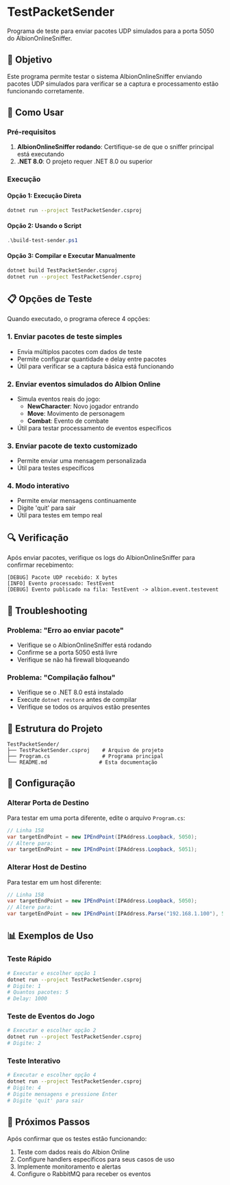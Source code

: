 # TestPacketSender

Programa de teste para enviar pacotes UDP simulados para a porta 5050 do AlbionOnlineSniffer.

## 🎯 Objetivo

Este programa permite testar o sistema AlbionOnlineSniffer enviando pacotes UDP simulados para verificar se a captura e processamento estão funcionando corretamente.

## 🚀 Como Usar

### Pré-requisitos

1. **AlbionOnlineSniffer rodando**: Certifique-se de que o sniffer principal está executando
2. **.NET 8.0**: O projeto requer .NET 8.0 ou superior

### Execução

#### Opção 1: Execução Direta
```bash
dotnet run --project TestPacketSender.csproj
```

#### Opção 2: Usando o Script
```powershell
.\build-test-sender.ps1
```

#### Opção 3: Compilar e Executar Manualmente
```bash
dotnet build TestPacketSender.csproj
dotnet run --project TestPacketSender.csproj
```

## 📋 Opções de Teste

Quando executado, o programa oferece 4 opções:

### 1. Enviar pacotes de teste simples
- Envia múltiplos pacotes com dados de teste
- Permite configurar quantidade e delay entre pacotes
- Útil para verificar se a captura básica está funcionando

### 2. Enviar eventos simulados do Albion Online
- Simula eventos reais do jogo:
  - **NewCharacter**: Novo jogador entrando
  - **Move**: Movimento de personagem
  - **Combat**: Evento de combate
- Útil para testar processamento de eventos específicos

### 3. Enviar pacote de texto customizado
- Permite enviar uma mensagem personalizada
- Útil para testes específicos

### 4. Modo interativo
- Permite enviar mensagens continuamente
- Digite 'quit' para sair
- Útil para testes em tempo real

## 🔍 Verificação

Após enviar pacotes, verifique os logs do AlbionOnlineSniffer para confirmar recebimento:

```
[DEBUG] Pacote UDP recebido: X bytes
[INFO] Evento processado: TestEvent
[DEBUG] Evento publicado na fila: TestEvent -> albion.event.testevent
```

## 🐛 Troubleshooting

### Problema: "Erro ao enviar pacote"
- Verifique se o AlbionOnlineSniffer está rodando
- Confirme se a porta 5050 está livre
- Verifique se não há firewall bloqueando

### Problema: "Compilação falhou"
- Verifique se o .NET 8.0 está instalado
- Execute `dotnet restore` antes de compilar
- Verifique se todos os arquivos estão presentes

## 📁 Estrutura do Projeto

```
TestPacketSender/
├── TestPacketSender.csproj    # Arquivo de projeto
├── Program.cs                 # Programa principal
└── README.md                 # Esta documentação
```

## 🔧 Configuração

### Alterar Porta de Destino

Para testar em uma porta diferente, edite o arquivo `Program.cs`:

```csharp
// Linha 158
var targetEndPoint = new IPEndPoint(IPAddress.Loopback, 5050);
// Altere para:
var targetEndPoint = new IPEndPoint(IPAddress.Loopback, 5051);
```

### Alterar Host de Destino

Para testar em um host diferente:

```csharp
// Linha 158
var targetEndPoint = new IPEndPoint(IPAddress.Loopback, 5050);
// Altere para:
var targetEndPoint = new IPEndPoint(IPAddress.Parse("192.168.1.100"), 5050);
```

## 📊 Exemplos de Uso

### Teste Rápido
```bash
# Executar e escolher opção 1
dotnet run --project TestPacketSender.csproj
# Digite: 1
# Quantos pacotes: 5
# Delay: 1000
```

### Teste de Eventos do Jogo
```bash
# Executar e escolher opção 2
dotnet run --project TestPacketSender.csproj
# Digite: 2
```

### Teste Interativo
```bash
# Executar e escolher opção 4
dotnet run --project TestPacketSender.csproj
# Digite: 4
# Digite mensagens e pressione Enter
# Digite 'quit' para sair
```

## 🎯 Próximos Passos

Após confirmar que os testes estão funcionando:

1. Teste com dados reais do Albion Online
2. Configure handlers específicos para seus casos de uso
3. Implemente monitoramento e alertas
4. Configure o RabbitMQ para receber os eventos 